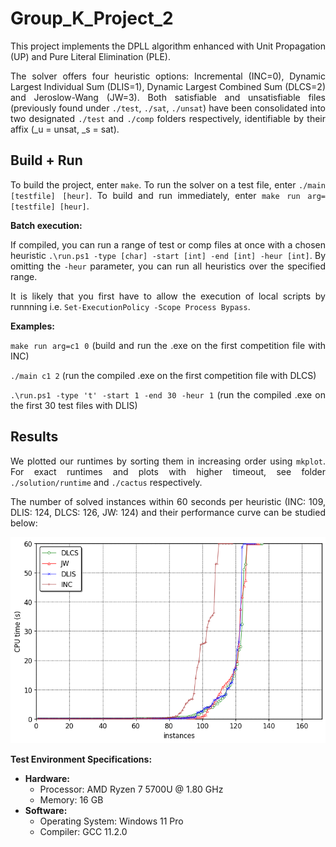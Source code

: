 <div style="text-align: justify;">

# Group_K_Project_2

This project implements the DPLL algorithm enhanced with Unit Propagation (UP) and Pure Literal Elimination (PLE).   
  
The solver offers four heuristic options: Incremental (INC=0), Dynamic Largest Individual Sum (DLIS=1), Dynamic Largest Combined Sum (DLCS=2) and Jeroslow-Wang (JW=3). Both satisfiable and unsatisfiable files (previously found under `./test`, `./sat`, `./unsat`) have been consolidated into two designated `./test` and `./comp` folders respectively, identifiable by their affix (_u = unsat, _s = sat).

## Build + Run
To build the project, enter `make`. To run the solver on a test file, enter `./main [testfile] [heur]`. To build and run immediately, enter `make run arg=[testfile] [heur]`. 

**Batch execution:**

If compiled, you can run a range of test or comp files at once with a chosen heuristic `.\run.ps1 -type [char] -start [int] -end [int] -heur [int]`. 
By omitting the `-heur` parameter, you can run all heuristics over the specified range.

It is likely that you first have to allow the execution of local scripts by runnning i.e. `Set-ExecutionPolicy -Scope Process Bypass`.

**Examples:**

`make run arg=c1 0` (build and run the .exe on the first competition file with INC)

`./main c1 2` (run the compiled .exe on the first competition file with DLCS)
  
`.\run.ps1 -type 't' -start 1 -end 30 -heur 1` (run the compiled .exe on the first 30 test files with DLIS)

## Results

We plotted our runtimes by sorting them in increasing order using `mkplot`. For exact runtimes and plots with higher timeout, see folder `./solution/runtime` and `./cactus` respectively.

The number of solved instances within 60 seconds per heuristic (INC: 109, DLIS: 124, DLCS: 126, JW: 124) and their performance curve can be studied below:

![Alt text](cactus/cactusPlot60secs.png/?raw=true "Optional Title")

**Test Environment Specifications:**
- **Hardware:**
  - Processor: AMD Ryzen 7 5700U @ 1.80 GHz
  - Memory: 16 GB
- **Software:**
  - Operating System: Windows 11 Pro
  - Compiler: GCC 11.2.0

</div>






